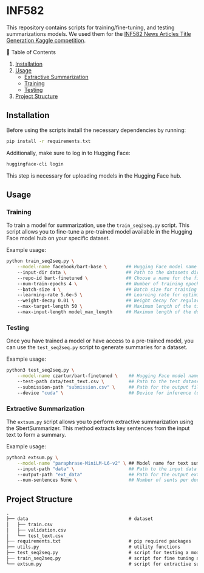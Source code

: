 # INF582

This repository contains scripts for training/fine-tuning, and testing summarizations models. We used them for the [INF582 News Articles Title Generation Kaggle competition](https://www.kaggle.com/competitions/inf582-news-articles-title-generation).

📝 Table of Contents
1. [Installation](#installation)
2. [Usage](#usage)
   - [Extractive Summarization](#extractive-summarization)
   - [Training](#training)
   - [Testing](#testing)
3. [Project Structure](#project-structure)

## Installation
Before using the scripts install the necessary dependencies by running:
```bash
pip install -r requirements.txt
```
Additionally, make sure to log in to Hugging Face:
```bash
huggingface-cli login
```
This step is necessary for uploading models in the Hugging Face hub.

## Usage
### Training
To train a model for summarization, use the `train_seq2seq.py` script. This script allows you to fine-tune a pre-trained model available in the Hugging Face model hub on your specific dataset.

Example usage:
```bash
python train_seq2seq.py \
    --model-name facebook/bart-base \       ## Hugging Face model name
    --input-dir data \                      ## Path to the datasets dir (containing a 'train.csv' and 'validation.csv')
    --repo-id bart-finetuned \              ## Choose a name for the fine-tuned model repository
    --num-train-epochs 4 \                  ## Number of training epochs
    --batch-size 4 \                        ## Batch size for training
    --learning-rate 5.6e-5 \                ## Learning rate for optimization
    --weight-decay 0.01 \                   ## Weight decay for regularization
    --max-target-length 50 \                ## Maximum length of the titles
    --max-input-length model_max_length     ## Maximum length of the documents
```

### Testing
Once you have trained a model or have access to a pre-trained model, you can use the `test_seq2seq.py` script to generate summaries for a dataset.

Example usage:
```bash
python3 test_seq2seq.py \
    --model-name czartur/bart-finetuned \    ## Hugging Face model name
    --test-path data/test_text.csv \         ## Path to the test dataset
    --submission-path "submission.csv" \     ## Path for the output file
    --device "cuda" \                        ## Device for inference (default: "cuda" if available, else "cpu")

```

### Extractive Summarization
The `extsum.py` script allows you to perform extractive summarization using the SbertSummarizer. This method extracts key sentences from the input text to form a summary.

Example usage:
```bash
python3 extsum.py \
    --model-name "paraphrase-MiniLM-L6-v2" \ ## Model name for text summarization
    --input-path "data" \                    ## Path to the input data
    --output-path "ext_data"                 ## Path for the output extracted summaries
    --num-sentences None \                   ## Number of sents per doc to extract (if None, model selects auto)
```

## Project Structure
```markdown
.
├── data                                     # dataset
│   ├── train.csv
│   ├── validation.csv
│   └── test_text.csv
├── requirements.txt                         # pip required packages
├── utils.py                                 # utility functions
├── test_seq2seq.py                          # script for testing a model (generate output)
├── train_seq2seq.py                         # script for fine tuning a model
└── extsum.py                                # script for extractive summarize the dataset
```
